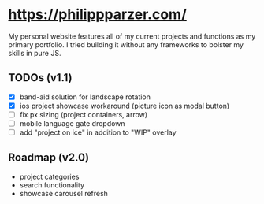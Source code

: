 # https://philippparzer.com/

My personal website features all of my current projects and functions as my primary portfolio. I tried building it without any frameworks to bolster my skills in pure JS. 

## TODOs (v1.1)
- [x] band-aid solution for landscape rotation
- [x] ios project showcase workaround (picture icon as modal button)
- [ ] fix px sizing (project containers, arrow)
- [ ] mobile language gate dropdown
- [ ] add "project on ice" in addition to "WIP" overlay

## Roadmap (v2.0)

- project categories
- search functionality
- showcase carousel refresh
